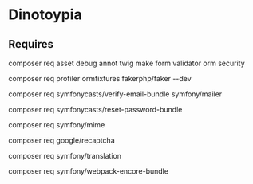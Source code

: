 # Dinotoypia

## Requires

composer req asset debug annot twig make form validator orm security

composer req profiler ormfixtures fakerphp/faker --dev

composer req symfonycasts/verify-email-bundle symfony/mailer

composer req symfonycasts/reset-password-bundle

composer req symfony/mime

composer req google/recaptcha

composer req symfony/translation

composer req symfony/webpack-encore-bundle
